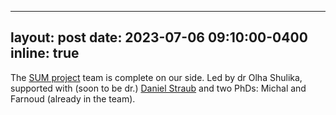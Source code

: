   ---
layout: post
date: 2023-07-06 09:10:00-0400
inline: true
---

The [SUM project](https://www.linkedin.com/company/sum-project-horizon-europe/) team is complete on our side. Led by dr Olha Shulika, supported with (soon to be dr.) [Daniel Straub](https://straubd.me/) and two PhDs: Michal and Farnoud (already in the team).
